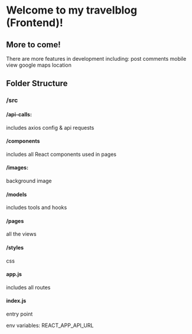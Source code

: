 # Welcome to my travelblog (Frontend)!

## More to come!
There are more features in development including:
post comments
mobile view
google maps location


## Folder Structure

### /src
####    /api-calls: 
includes axios config & api requests
####    /components
includes all React components used in pages
####    /images:
background image
####    /models
includes tools and hooks
####    /pages
all the views
####    /styles
css

#### app.js 
includes all routes
#### index.js
entry point

env variables: 
REACT_APP_API_URL